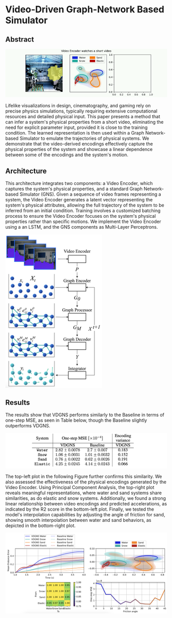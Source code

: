 # Video-Driven Graph-Network Based Simulator

## Abstract

![VDGNS](vdgns.gif)

Lifelike visualizations in design, cinematography, and gaming rely on precise physics simulations, typically requiring extensive computational resources and detailed physical input. This paper presents a method that can infer a system's physical properties from a short video, eliminating the need for explicit parameter input, provided it is close to the training condition. The learned representation is then used within a Graph Network-based Simulator to emulate the trajectories of physical systems. We demonstrate that the video-derived encodings effectively capture the physical properties of the system and showcase a linear dependence between some of the encodings and the system's motion.

## Architecture

This architecture integrates two components: a Video Encoder, which captures the system's physical properties, and a standard Graph Network-based Simulator (GNS). Given a sequence of video frames representing a system, the Video Encoder generates a latent vector representing the system's physical attributes, allowing the full trajectory of the system to be inferred from an initial condition. Training involves a customized batching process to ensure the Video Encoder focuses on the system's physical properties rather than specific motions. We implement the Video Encoder using a an LSTM, and the GNS components as Multi-Layer Perceptrons.

<img src="architecture.png" style="width: 60%"/>

## Results

The results show that VDGNS performs similarly to the Baseline in terms of one-step MSE, as seen in Table below, though the Baseline slightly outperforms VDGNS. 

![One-step MSE](table.png)

The top-left plot in the following Figure further confirms this similarity. We also assessed the effectiveness of the physical encodings generated by the Video Encoder. Using Principal Component Analysis, the top-right plot reveals meaningful representations, where water and sand systems share similarities, as do elastic and snow systems. Additionally, we found a strong linear relationship between video encodings and predicted accelerations, as indicated by the R2 score in the bottom-left plot. Finally, we tested the model's interpolation capabilities by adjusting the angle of friction for sand, showing smooth interpolation between water and sand behaviors, as depicted in the bottom-right plot.

![All results](results.png)